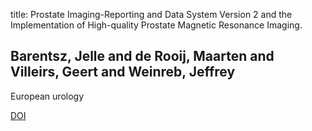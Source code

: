 title: Prostate Imaging-Reporting and Data System Version 2 and the Implementation of High-quality Prostate Magnetic Resonance Imaging.

## Barentsz, Jelle and de Rooij, Maarten and Villeirs, Geert and Weinreb, Jeffrey
European urology

<a href="https://doi.org/10.1016/j.eururo.2017.02.030">DOI</a>
